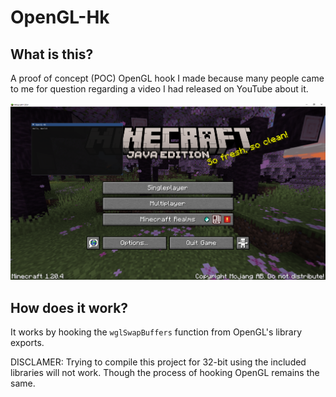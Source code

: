 # OpenGL-Hk

## What is this?

A proof of concept (POC) OpenGL hook I made because many people came to me for question regarding a video I had released
on YouTube about it.

![Screenshot](/repo/screenshot.png "Screenshot")

## How does it work?

It works by hooking the `wglSwapBuffers` function from OpenGL's library exports. <br />

DISCLAMER: Trying to compile this project for 32-bit using the included libraries will not work. Though the process of hooking OpenGL remains the same.
